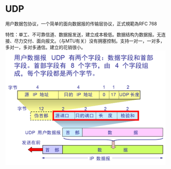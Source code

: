 # UDP
用户数据包协议，一个简单的面向数据报的传输层协议，正式規範為RFC 768

特性：单工、不可靠信道、数据报发送，建立成本极低。数据结构为数据报。无连接、尽力交付、面向报文。（与MTU有关）没有拥塞控制。支持一对一，一对多，多对一，多对多通信。建立的花销很小。
![](/.src/pic/UDP.png)